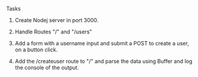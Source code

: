 Tasks

1. Create Nodej server in port 3000.

2. Handle Routes "/" and "/users"

3. Add a form with a username input and submit a POST to create
   a user, on a button click.

4. Add the /createuser route to "/" and parse the data using Buffer
   and log the console of the output.

